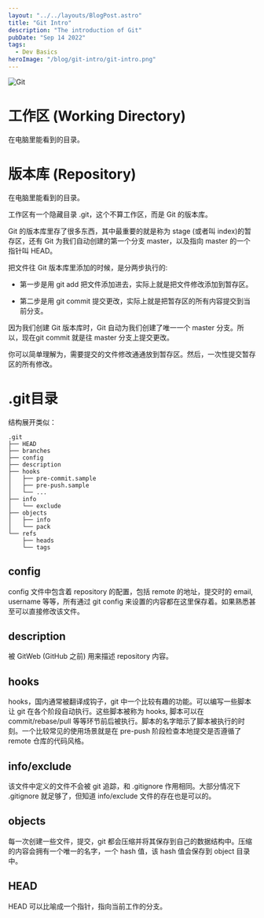 ```yaml
---
layout: "../../layouts/BlogPost.astro"
title: "Git Intro"
description: "The introduction of Git"
pubDate: "Sep 14 2022"
tags:
  - Dev Basics
heroImage: "/blog/git-intro/git-intro.png"
---
```


![Git](/blog/git-intro/01.png)

# 工作区 (Working Directory)

在电脑里能看到的目录。

# 版本库 (Repository)

在电脑里能看到的目录。

工作区有一个隐藏目录 .git，这个不算工作区，而是 Git 的版本库。

Git 的版本库里存了很多东西，其中最重要的就是称为 stage (或者叫 index)的暂存区，还有 Git 为我们自动创建的第一个分支 master，以及指向 master 的一个指针叫 HEAD。

把文件往 Git 版本库里添加的时候，是分两步执行的:

- 第一步是用 git add 把文件添加进去，实际上就是把文件修改添加到暂存区。

- 第二步是用 git commit 提交更改，实际上就是把暂存区的所有内容提交到当前分支。

因为我们创建 Git 版本库时，Git 自动为我们创建了唯一一个 master 分支。所以，现在git commit 就是往 master 分支上提交更改。

你可以简单理解为，需要提交的文件修改通通放到暂存区。然后，一次性提交暂存区的所有修改。

# .git目录

结构展开类似：

```
.git
├── HEAD
├── branches
├── config
├── description
├── hooks
│   ├── pre-commit.sample
│   ├── pre-push.sample
│   └── ...
├── info
│   └── exclude
├── objects
│   ├── info
│   └── pack
└── refs
    ├── heads
    └── tags
```

## config

config 文件中包含着 repository 的配置，包括 remote 的地址，提交时的 email, username 等等，所有通过 git config 来设置的内容都在这里保存着。如果熟悉甚至可以直接修改该文件。

## description

被 GitWeb (GitHub 之前) 用来描述 repository 内容。

## hooks

hooks，国内通常被翻译成钩子，git 中一个比较有趣的功能。可以编写一些脚本让 git 在各个阶段自动执行。这些脚本被称为 hooks, 脚本可以在 commit/rebase/pull 等等环节前后被执行。脚本的名字暗示了脚本被执行的时刻。一个比较常见的使用场景就是在 pre-push 阶段检查本地提交是否遵循了 remote 仓库的代码风格。

## info/exclude

该文件中定义的文件不会被 git 追踪，和 .gitignore 作用相同。大部分情况下 .gitignore 就足够了，但知道 info/exclude 文件的存在也是可以的。

## objects

每一次创建一些文件，提交，git 都会压缩并将其保存到自己的数据结构中。压缩的内容会拥有一个唯一的名字，一个 hash 值，该 hash 值会保存到 object 目录中。

## HEAD

HEAD 可以比喻成一个指针，指向当前工作的分支。

<style>
  ul {
	  list-style-type: disc;
  }
</style>
